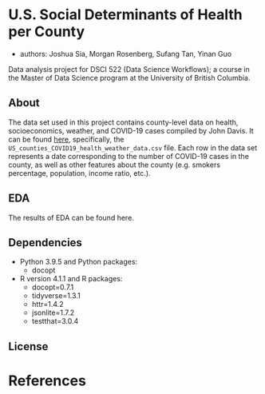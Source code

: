 # U.S. Social Determinants of Health per County

  - authors: Joshua Sia, Morgan Rosenberg, Sufang Tan, Yinan Guo

Data analysis project for DSCI 522 (Data Science Workflows); a
course in the Master of Data Science program at the University of
British Columbia.

## About

The data set used in this project contains county-level data on health, 
socioeconomics, weather, and COVID-19 cases compiled by John Davis. It
can be found [here](https://www.kaggle.com/johnjdavisiv/us-counties-covid19-weather-sociohealth-data),
specifically, the `US_counties_COVID19_health_weather_data.csv` file.
Each row in the data set represents a date corresponding to the number of
COVID-19 cases in the county, as well as other features about the county
(e.g. smokers percentage, population, income ratio, etc.).

## EDA

The results of EDA can be found here.

## Dependencies

  - Python 3.9.5 and Python packages:
      - docopt
  - R version 4.1.1 and R packages:
      - docopt=0.7.1
      - tidyverse=1.3.1
      - httr=1.4.2
      - jsonlite=1.7.2
      - testthat=3.0.4

## License

# References
